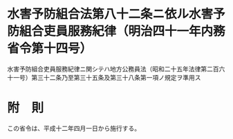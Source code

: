 # 水害予防組合法第八十二条ニ依ル水害予防組合吏員服務紀律（明治四十一年内務省令第十四号）
水害予防組合吏員服務紀律ニ関シテハ地方公務員法（昭和二十五年法律第二百六十一号）第三十二条乃至第三十五条及第三十八条第一項ノ規定ヲ準用ス
# 附　則
この省令は、平成十二年四月一日から施行する。
